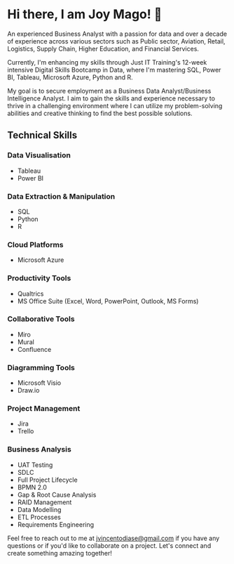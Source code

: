 # Hi there, I am Joy Mago! 👋

An experienced Business Analyst with a passion for data and over a decade of experience across various sectors such as Public sector, Aviation, Retail, Logistics, Supply Chain, Higher Education, and Financial Services. 

Currently, I'm enhancing my skills through Just IT Training's 12-week intensive Digital Skills Bootcamp in Data, where I'm mastering SQL, Power BI, Tableau, Microsoft Azure, Python and R.

My goal is to secure employment as a Business Data Analyst/Business Intelligence Analyst. I aim to gain the skills and experience necessary to thrive in a challenging environment where I can utilize my problem-solving abilities and creative thinking to find the best possible solutions.

## Technical Skills

### Data Visualisation
- Tableau
- Power BI

### Data Extraction & Manipulation
- SQL
- Python
- R

### Cloud Platforms
- Microsoft Azure

### Productivity Tools
- Qualtrics
- MS Office Suite (Excel, Word, PowerPoint, Outlook, MS Forms)

### Collaborative Tools
- Miro
- Mural
- Confluence

### Diagramming Tools
- Microsoft Visio
- Draw.io

### Project Management
- Jira
- Trello

### Business Analysis
- UAT Testing
- SDLC
- Full Project Lifecycle
- BPMN 2.0
- Gap & Root Cause Analysis
- RAID Management
- Data Modelling
- ETL Processes
- Requirements Engineering

Feel free to reach out to me at [jvincentodiase@gmail.com](mailto:jvincentodiase@gmail.com) if you have any questions or if you'd like to collaborate on a project. Let's connect and create something amazing together!


